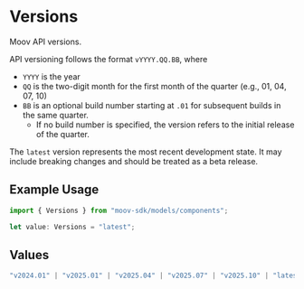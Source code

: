 # Versions

Moov API versions. 

API versioning follows the format `vYYYY.QQ.BB`, where 
  - `YYYY` is the year
  - `QQ` is the two-digit month for the first month of the quarter (e.g., 01, 04, 07, 10)
  - `BB` is an optional build number starting at `.01` for subsequent builds in the same quarter. 
    - If no build number is specified, the version refers to the initial release of the quarter.

The `latest` version represents the most recent development state. It may include breaking changes and should be treated as a beta release.

## Example Usage

```typescript
import { Versions } from "moov-sdk/models/components";

let value: Versions = "latest";
```

## Values

```typescript
"v2024.01" | "v2025.01" | "v2025.04" | "v2025.07" | "v2025.10" | "latest"
```